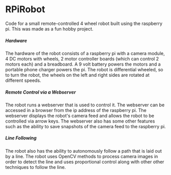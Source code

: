 # RPiRobot
 
Code for a small remote-controlled 4 wheel robot built using the raspberry pi. This was made as a fun hobby project.  

##### Hardware
The hardware of the robot consists of a raspberry pi with a camera module, 4 DC motors with wheels, 2 motor controller boards (which can control 2 motors each) and a breadboard. A 9 volt battery powers the motors and a portable phone charger powers the pi. The robot is differential wheeled, so to turn the robot, the wheels on the left and right sides are rotated at different speeds. 

##### Remote Control via a Webserver
The robot runs a webserver that is used to control it. The webserver can be accessed in a browser from the ip address of the raspberry pi. The webserver displays the robot's camera feed and allows the robot to be controlled via arrow keys. The webserver also has some other features such as the ability to save snapshots of the camera feed to the raspberry pi. 

##### Line Following
The robot also has the ability to autonomously follow a path that is laid out by a line. The robot uses OpenCV methods to process camera images in order to detect the line and uses proportional control along with other other techniques to follow the line.







